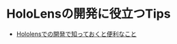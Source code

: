 ﻿# HoloLensの開発に役立つTips
* [Hololensでの開発で知っておくと便利なこと](http://qiita.com/miyaura/items/0f4cedb30101ab6a952b)

